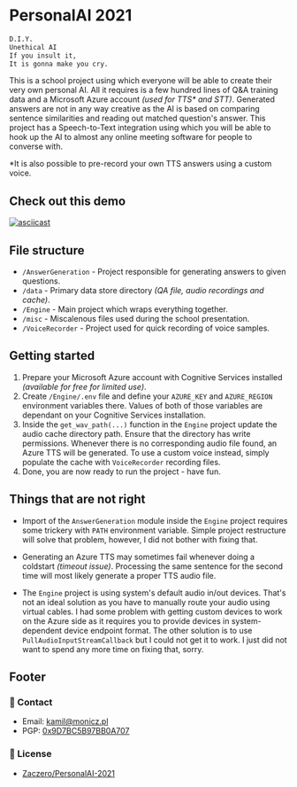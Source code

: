 # PersonalAI 2021

```txt
D.I.Y.
Unethical AI
If you insult it,
It is gonna make you cry.
```

This is a school project using which everyone will be able to create their very own personal AI. All it requires is a few hundred lines of Q&A training data and a Microsoft Azure account *(used for TTS\* and STT)*. Generated answers are not in any way creative as the AI is based on comparing sentence similarities and reading out matched question's answer. This project has a Speech-to-Text integration using which you will be able to hook up the AI to almost any online meeting software for people to converse with.

\*It is also possible to pre-record your own TTS answers using a custom voice.

## Check out this demo

[![asciicast](https://asciinema.org/a/wCDLofeKgSnHrN8LQ3AQo8z5A.svg)](https://asciinema.org/a/wCDLofeKgSnHrN8LQ3AQo8z5A)

## File structure

* `/AnswerGeneration` - Project responsible for generating answers to given questions.
* `/data` - Primary data store directory *(QA file, audio recordings and cache)*.
* `/Engine` - Main project which wraps everything together.
* `/misc` - Miscalenous files used during the school presentation.
* `/VoiceRecorder` - Project used for quick recording of voice samples.

## Getting started

1. Prepare your Microsoft Azure account with Cognitive Services installed *(available for free for limited use)*.
2. Create `/Engine/.env` file and define your `AZURE_KEY` and `AZURE_REGION` environment variables there. Values of both of those variables are dependant on your Cognitive Services installation.
3. Inside the `get_wav_path(...)` function in the `Engine` project update the audio cache directory path. Ensure that the directory has write permissions. Whenever there is no corresponding audio file found, an Azure TTS will be generated. To use a custom voice instead, simply populate the cache with `VoiceRecorder` recording files.
4. Done, you are now ready to run the project - have fun.

## Things that are not right

* Import of the `AnswerGeneration` module inside the `Engine` project requires some trickery with `PATH` environment variable. Simple project restructure will solve that problem, however, I did not bother with fixing that.

* Generating an Azure TTS may sometimes fail whenever doing a coldstart *(timeout issue)*. Processing the same sentence for the second time will most likely generate a proper TTS audio file.

* The `Engine` project is using system's default audio in/out devices. That's not an ideal solution as you have to manually route your audio using virtual cables. I had some problem with getting custom devices to work on the Azure side as it requires you to provide devices in system-dependent device endpoint format. The other solution is to use `PullAudioInputStreamCallback` but I could not get it to work. I just did not want to spend any more time on fixing that, sorry.

## Footer

### 📧 Contact

* Email: [kamil@monicz.pl](mailto:kamil@monicz.pl)
* PGP: [0x9D7BC5B97BB0A707](https://gist.github.com/Zaczero/158da01bfd5b6d236f2b8ceb62dd9698)

### 📃 License

* [Zaczero/PersonalAI-2021](https://github.com/Zaczero/PersonalAI-2021/blob/main/LICENSE)
